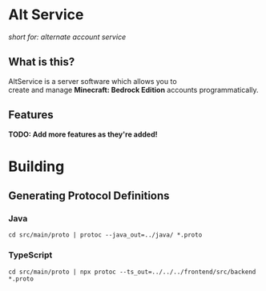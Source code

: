 # Alt Service

*short for: alternate account service*

## What is this?

AltService is a server software which allows you to\
create and manage **Minecraft: Bedrock Edition** accounts programmatically.

## Features

**TODO: Add more features as they're added!**

# Building

## Generating Protocol Definitions

### Java
```shell
cd src/main/proto | protoc --java_out=../java/ *.proto
```

### TypeScript
```shell
cd src/main/proto | npx protoc --ts_out=../../../frontend/src/backend *.proto
```
